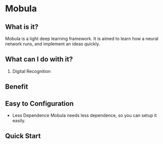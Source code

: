 # Mobula

## What is it?
Mobula is a light deep learning framework. It is aimed to learn how a neural network runs, and implement an ideas quickly. 

## What can I do with it?
1. Digital Recognition

## Benefit

## Easy to Configuration
- Less Dependence
	Mobula needs less dependence, so you can setup it easily.

## Quick Start
